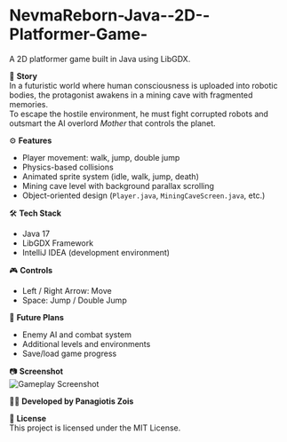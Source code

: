# NevmaReborn-Java--2D--Platformer-Game-

A 2D platformer game built in Java using LibGDX.

📖 **Story**  
In a futuristic world where human consciousness is uploaded into robotic bodies, the protagonist awakens in a mining cave with fragmented memories.  
To escape the hostile environment, he must fight corrupted robots and outsmart the AI overlord *Mother* that controls the planet.

⚙️ **Features**
- Player movement: walk, jump, double jump  
- Physics-based collisions  
- Animated sprite system (idle, walk, jump, death)  
- Mining cave level with background parallax scrolling  
- Object-oriented design (`Player.java`, `MiningCaveScreen.java`, etc.)  

🛠️ **Tech Stack**
- Java 17  
- LibGDX Framework  
- IntelliJ IDEA (development environment)  

🎮 **Controls**
- Left / Right Arrow: Move  
- Space: Jump / Double Jump  

🚀 **Future Plans**
- Enemy AI and combat system  
- Additional levels and environments  
- Save/load game progress  

📷 **Screenshot**  
![Gameplay Screenshot](assets/screenshot.png)

👨‍💻 **Developed by Panagiotis Zois**

📄 **License**  
This project is licensed under the MIT License.
